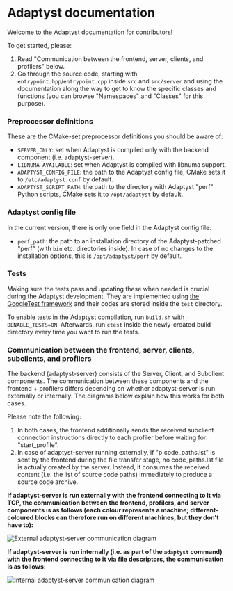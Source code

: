 # Adaptyst documentation
Welcome to the Adaptyst documentation for contributors!

To get started, please:
1. Read "Communication between the frontend, server, clients, and profilers" below.
2. Go through the source code, starting with ```entrypoint.hpp```/```entrypoint.cpp``` inside ```src``` and ```src/server``` and using the documentation along the way to get to know the specific classes and functions (you can browse "Namespaces" and "Classes" for this purpose).

### Preprocessor definitions
These are the CMake-set preprocessor definitions you should be aware of:
* ```SERVER_ONLY```: set when Adaptyst is compiled only with the backend component (i.e. adaptyst-server).
* ```LIBNUMA_AVAILABLE```: set when Adaptyst is compiled with libnuma support.
* ```ADAPTYST_CONFIG_FILE```: the path to the Adaptyst config file, CMake sets it to ```/etc/adaptyst.conf``` by default.
* ```ADAPTYST_SCRIPT_PATH```: the path to the directory with Adaptyst "perf" Python scripts, CMake sets it to ```/opt/adaptyst``` by default.

### Adaptyst config file
In the current version, there is only one field in the Adaptyst config file:
* ```perf_path```: the path to an installation directory of the Adaptyst-patched "perf" (with ```bin``` etc. directories inside). In case of no changes to the installation options, this is ```/opt/adaptyst/perf``` by default.

### Tests
Making sure the tests pass and updating these when needed is crucial during the Adaptyst development. They are implemented using [the GoogleTest framework](https://github.com/google/googletest) and their codes are stored inside the ```test``` directory.

To enable tests in the Adaptyst compilation, run ```build.sh``` with ```-DENABLE_TESTS=ON```. Afterwards, run ```ctest``` inside the newly-created build directory every time you want to run the tests.

### Communication between the frontend, server, clients, subclients, and profilers
The backend (adaptyst-server) consists of the Server, Client, and Subclient components. The communication between these components and the frontend + profilers differs depending on whether adaptyst-server is run externally or internally. The diagrams below explain how this works for both cases.

Please note the following:
1. In both cases, the frontend additionally sends the received subclient connection instructions directly to each profiler before waiting for "start_profile".
2. In case of adaptyst-server running externally, if "p code_paths.lst" is sent by the frontend during the file transfer stage, no code\_paths.lst file is actually created by the server. Instead, it consumes the received content (i.e. the list of source code paths) immediately to produce a source code archive.

**If adaptyst-server is run externally with the frontend connecting to it via TCP, the communication between the frontend, profilers, and server components is as follows (each colour represents a machine; different-coloured blocks can therefore run on different machines, but they don't have to):**

<img class="main_page_img" src="external.svg" alt="External adaptyst-server communication diagram" />

**If adaptyst-server is run internally (i.e. as part of the ```adaptyst``` command) with the frontend connecting to it via file descriptors, the communication is as follows:**

<img class="main_page_img" src="internal.svg" alt="Internal adaptyst-server communication diagram" />
